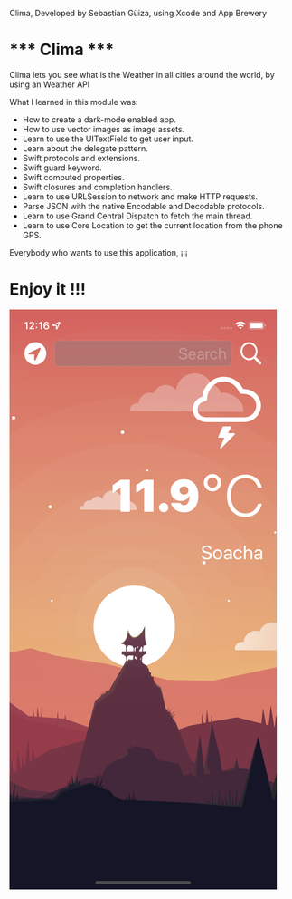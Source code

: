 
Clima, Developed by Sebastian Güiza, using Xcode and App Brewery

#  *** Clima ***

Clima lets you see what is the Weather in all cities around the world, by using an Weather API

What I learned in this module was:

* How to create a dark-mode enabled app.
* How to use vector images as image assets.
* Learn to use the UITextField to get user input. 
* Learn about the delegate pattern.
* Swift protocols and extensions. 
* Swift guard keyword. 
* Swift computed properties.
* Swift closures and completion handlers.
* Learn to use URLSession to network and make HTTP requests.
* Parse JSON with the native Encodable and Decodable protocols. 
* Learn to use Grand Central Dispatch to fetch the main thread.
* Learn to use Core Location to get the current location from the phone GPS. 

Everybody who wants to use this application, ¡¡¡ 

# Enjoy it !!!

![Main Screen](Clima.png)